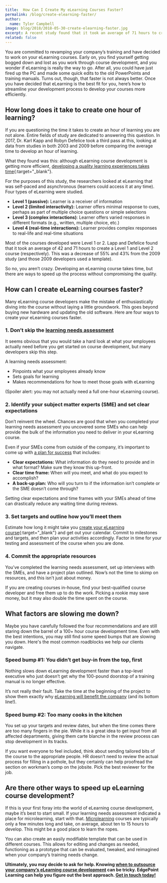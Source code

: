 ```yaml
---
title:  How Can I Create My eLearning Courses Faster?
permalink: /blog/create-elearning-faster/
author:
  name: Tyler Campbell
image: blog/2018/2018-05-30-create-elearning-faster.jpg
excerpt: A recent study found that it took an average of 71 hours to create a one-hour eLearning course with interactions. Developing an eLearning course takes time, but there are ways to speed up the process without compromising the quality of the final result. Here's how.
related: false
---
```


You are committed to revamping your company’s training and have decided to work on your eLearning courses. Early on, you find yourself getting bogged down and lost as you work through course development, and you wonder if eLearning is really the way to go. After all, you could have just fired up the PC and made some quick edits to the old PowerPoints and training manuals. Turns out, though, that faster is not always better. Once you have decided that eLearning is the best fit for you, here’s how to streamline your development process to develop your courses more efficiently.

## How long does it take to create one hour of learning?

If you are questioning the time it takes to create an hour of learning you are not alone. Entire fields of study are dedicated to answering this question. In 2017, Dr. Karl Kapp and Robyn Defelice took a third pass at this, looking at data from studies in both 2003 and 2009 before comparing the average time to develop an hour of learning.

What they found was this: although eLearning course development is getting more efficient, [developing a quality learning experiences takes time](http://atdconference.td.org/About/Taste-of-ATD/How-Long-Does-It-Take-to-Develop-One-Hour-of-Training){:target="_blank"}.

For the purposes of this study, the researchers looked at eLearning that was self-paced and asynchronous (learners could access it at any time). Four types of eLearning were studied.

*  <strong>Level 1 (passive):</strong> Learner is a receiver of information
*  <strong>Level 2 (limited interactivity):</strong> Learner offers minimal response to cues, perhaps as part of multiple choice questions or simple selections
*  <strong>Level 3 (complex interactions)</strong>: Learner offers varied responses in different formats (e.g., written, multiple choice, etc.)
*  <strong>Level 4 (real-time interactions):</strong> Learner provides complex responses to real-life and real-time situations

Most of the courses developed were Level 1 or 2. Lapp and Defelice found that it took an average of 42 and 71 hours to create a Level 1 and Level 2 course (respectively). This was a decrease of 55% and 43% from the 2009 study (and those 2009 developers used a template).

So no, you aren’t crazy. Developing an eLearning course takes time, but there are ways to speed up the process without compromising the quality.

## How can I create eLearning courses faster?

Many eLearning course developers make the mistake of enthusiastically diving into the course without laying a little groundwork. This goes beyond buying new hardware and updating the old software. Here are four ways to create your eLearning courses faster.

### 1. Don’t skip the [learning needs assessment](/blog/training-needs-analysis)

It seems obvious that you would take a hard look at what your employees actually need before you get started on course development, but many developers skip this step.

A learning needs assessment:

*  Pinpoints what your employees already know
*  Sets goals for learning
*  Makes recommendations for how to meet those goals with eLearning

(Spoiler alert: you may not actually need a full one-hour eLearning course).

### 2. Identify your subject matter experts (SME) and set clear expectations

Don’t reinvent the wheel. Chances are good that when you completed your learning needs assessment you uncovered some SMEs who can help provide the bulk of the information you need to deliver in your eLearning course.

Even if your SMEs come from outside of the company, it’s important to come up with [a plan for success](/blog/how-to-work-with-subject-matter-experts/) that includes:

*  <strong>Clear expectations:</strong> What information do they need to provide and in what format? Make sure they know this up-front.
*  <strong>Clear time frame:</strong> When will you meet, and what do you expect to accomplish?
*  <strong>A back-up plan:</strong> Who will you turn to if the information isn’t complete or the SME doesn’t come through?

Setting clear expectations and time frames with your SMEs ahead of time can drastically reduce any waiting time during reviews.

### 3. Set targets and outline how you’ll meet them

Estimate how long it might take you [create your eLearning course](https://elearningindustry.com/6-tips-estimate-elearning-course-development-time){:target="_blank"} and get out your calendar.
Commit to milestones and targets, and then plan your activities accordingly. Factor in time for your testing and assessment of the course when you are done.

### 4. Commit the appropriate resources

You’ve completed the learning needs assessment, set up interviews with the SMEs, and have a project plan outlined. Now’s not the time to skimp on resources, and this isn’t just about money.

If you are creating courses in-house, find your best-qualified course developer and free them up to do the work. Picking a rookie may save money, but it may also double the time spent on the course.

## What factors are slowing me down?

Maybe you have carefully followed the four recommendations and are still staring down the barrel of a 100+ hour course development time. Even with the best intentions, you may still find some speed bumps that are slowing you down. Here's the most common roadblocks we help our clients navigate.

### Speed bump #1: You didn’t get buy-in from the top, first

Nothing slows down eLearning development faster than a top-level executive who just doesn’t get why the 100-pound doorstop of a training manual is no longer effective.

It’s not really their fault. Take the time at the beginning of the project to show them exactly why [eLearning will benefit the company](/blog/business-case-for-elearning-development/) (and its bottom line!).

### Speed bump #2: Too many cooks in the kitchen

You set up your targets and review dates, but when the time comes there are too many fingers in the pie. While it is a great idea to get input from all affected departments, giving them carte blanche in the review process can stop development in its tracks.

If you want everyone to feel included, think about sending tailored bits of the course to the appropriate people. HR doesn’t need to review the actual process for filling in a pothole, but they certainly can help proofread the section on workman’s comp on the jobsite. Pick the best reviewer for the job.

## Are there other ways to speed up eLearning course development?

If this is your first foray into the world of eLearning course development, maybe it’s best to start small. If your learning needs assessment indicated a place for microlearning, start with that. [Microlearning](/blog/microlearning/) courses are typically only a few minutes long and take, on average, about ten to 15 hours to develop. This might be a good place to learn the ropes.

You can also create an easily modifiable template that can be used in different courses. This allows for editing and changes as needed, functioning as a prototype that can be evaluated, tweaked, and reimagined when your company’s training needs change.

<strong>Ultimately, you may decide to ask for help. Knowing [when to outsource your company’s eLearning course development](/blog/when-to-outsource-your-elearning/) can be tricky. EdgePoint Learning can help you figure out the best approach. [Get in touch today!](https://www.edgepointlearning.com/)</strong>
